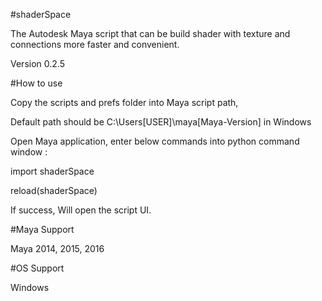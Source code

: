 #shaderSpace

The Autodesk Maya script that can be build shader with texture and connections more faster and convenient.

Version 0.2.5

#How to use

Copy the scripts and prefs folder into Maya script path,

Default path should be C:\Users\[USER]\maya\[Maya-Version] in Windows

Open Maya application, enter below commands into python command window :

import shaderSpace

reload(shaderSpace)

If success, Will open the script UI.

#Maya Support

Maya 2014, 2015, 2016

#OS Support

Windows
